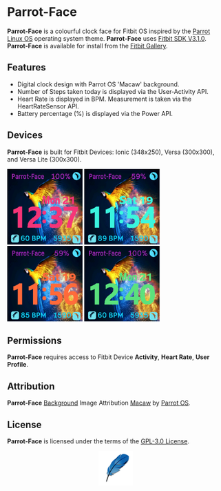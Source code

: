 # Parrot-Face
**Parrot-Face** is a colourful clock face for Fitbit OS inspired by the [Parrot Linux OS](https://parrotlinux.org/) operating system theme.
**Parrot-Face** uses [Fitbit SDK V3.1.0](https://github.com/Fitbit). **Parrot-Face** is available for install from the [Fitbit Gallery](https://gallery.fitbit.com/details/224f6c76-9136-4a44-b0f1-d114acfd65ac).

## Features
- Digital clock design with Parrot OS 'Macaw' background.
- Number of Steps taken today is displayed via the User-Activity API.
- Heart Rate is displayed in BPM. Measurement is taken via the HeartRateSensor API.
- Battery percentage (%) is displayed via the Power API.

## Devices
**Parrot-Face** is built for Fitbit Devices: Ionic (348x250), Versa (300x300), and Versa Lite (300x300).

<p align="left">
  <img width="175" height="175" src=./screenshots/parrot-face-versa.png>
  <img width="175" height="175" src=./screenshots/parrot-face-versa-2.png>
  <img width="175" height="175" src=./screenshots/parrot-face-versa-3.png>
  <img width="175" height="175" src=./screenshots/parrot-face-versa-1.png>
</p>

## Permissions
**Parrot-Face** requires access to Fitbit Device **Activity**, **Heart Rate**, **User Profile**.

## Attribution
**Parrot-Face** [Background](https://github.com/princessleia1/parrot-face/blob/master/resources/bg-348x250.png) Image Attribution [Macaw](https://github.com/ParrotSec/parrotsec.org/blob/master/img/macaw.jpg) by [Parrot OS](https://parrotlinux.org/).

## License
**Parrot-Face** is licensed under the terms of the [GPL-3.0 License](/LICENSE). 

<p align="middle">
<img width="80" height="80" src=./resources/lightweight.png>
</p>
